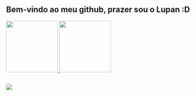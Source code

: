 ## Bem-vindo ao meu github, prazer sou o Lupan :D
 <div>
  <a href="https://github.com/zLupan">
  <img height="140em" src="https://github-readme-stats.vercel.app/api?username=zLupan&show_icons=true&theme=dracula&include_all_commits=true&count_private=true"/>
  <img height="140em" src="https://github-readme-stats.vercel.app/api/top-langs/?username=zLupan&layout=compact&langs_count=7&theme=dracula"/>
</div>
<!--<div style="display: inline_block"><br>
  <img align="center" alt="zLupan-Js" height="30" width="40" src="https://raw.githubusercontent.com/devicons/devicon/master/icons/javascript/javascript-plain.svg">
  <img align="center" alt="zLupan-Ts" height="30" width="40" src="https://raw.githubusercontent.com/devicons/devicon/master/icons/typescript/typescript-plain.svg">
  <img align="center" alt="zLupan-React" height="30" width="40" src="https://raw.githubusercontent.com/devicons/devicon/master/icons/react/react-original.svg">
  <img align="center" alt="zLupan-HTML" height="30" width="40" src="https://raw.githubusercontent.com/devicons/devicon/master/icons/html5/html5-original.svg">
  <img align="center" alt="zLupan-CSS" height="30" width="40" src="https://raw.githubusercontent.com/devicons/devicon/master/icons/css3/css3-original.svg">
  <img align="center" alt="zLupan-Python" height="30" width="40" src="https://raw.githubusercontent.com/devicons/devicon/master/icons/python/python-original.svg">
  <img align="center" alt="zLupan-Csharp" height="30" width="40" src="https://raw.githubusercontent.com/devicons/devicon/master/icons/csharp/csharp-original.svg">
  <img align="right" alt="zLupan-yoda" src="https://cdn.discordapp.com/attachments/795358919417397249/825430589581688872/hi.gif">
</div>-->
  
  ##
 
<div> 
  <a href="https://discord.gg/GUBNJTCRjv" target="_blank"><img src="https://img.shields.io/badge/Discord-7289DA?style=for-the-badge&logo=discord&logoColor=white" target="_blank"</a> 
</div>
